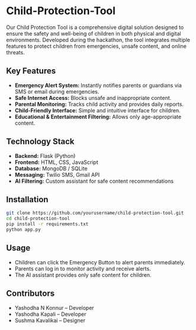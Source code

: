 # Child-Protection-Tool

Our Child Protection Tool is a comprehensive digital solution designed to ensure the safety and well-being of children in both physical and digital environments. Developed during the hackathon, the tool integrates multiple features to protect children from emergencies, unsafe content, and online threats.

## Key Features
- **Emergency Alert System:** Instantly notifies parents or guardians via SMS or email during emergencies.
- **Safe Internet Access:** Blocks unsafe and inappropriate content.
- **Parental Monitoring:** Tracks child activity and provides daily reports.
- **Child-Friendly Interface:** Simple and intuitive interface for children.
- **Educational & Entertainment Filtering:** Allows only age-appropriate content.

## Technology Stack
- **Backend:** Flask (Python)
- **Frontend:** HTML, CSS, JavaScript
- **Database:** MongoDB / SQLite
- **Messaging:** Twilio SMS, Gmail API
- **AI Filtering:** Custom assistant for safe content recommendations

## Installation
```bash
git clone https://github.com/yourusername/child-protection-tool.git
cd child-protection-tool
pip install -r requirements.txt
python app.py
```

## Usage
- Children can click the Emergency Button to alert parents immediately.
- Parents can log in to monitor activity and receive alerts.
- The AI assistant provides only safe content for children.

## Contributors
- Yashodha N Konnur – Developer
- Yashodha Kapali – Developer
- Sushma Kavalikai – Designer
